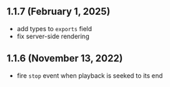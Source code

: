 ## 1.1.7 (February 1, 2025)

- add types to `exports` field
- fix server-side rendering

## 1.1.6 (November 13, 2022)

- fire `stop` event when playback is seeked to its end
